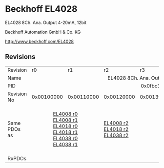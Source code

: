 # Beckhoff EL4028

EL4028 8Ch. Ana. Output 4-20mA, 12bit

Beckhoff Automation GmbH & Co. KG

http://www.beckhoff.com/EL4028

## Revisions
<table>
<tr>
<td>Revision</td>
<td>r0</td>
<td>r1</td>
<td>r2</td>
<td>r3</td>
<td>r4</td>
<td>r5</td>
<td>r6</td>
</tr>
<tr>
<td>Name</td>
<td colspan=7 align="center">EL4028 8Ch. Ana. Output 4-20mA, 12bit</td>
</tr>
<tr>
<td>PID</td>
<td colspan=7 align="center">0x0fbc3052</td>
</tr>
<tr>
<td>Revision No</td>
<td>0x00100000</td>
<td>0x00110000</td>
<td>0x00120000</td>
<td>0x00130000</td>
<td>0x00140000</td>
<td>0x00150000</td>
<td>0x00160000</td>
</tr>
<tr>
<td>Same PDOs as</td>
<td colspan=2 align="center"><a href="EL4008.md">EL4008 r0</a><br/><a href="EL4008.md">EL4008 r1</a><br/><a href="EL4018.md">EL4018 r0</a><br/><a href="EL4018.md">EL4018 r1</a><br/><a href="EL4038.md">EL4038 r0</a><br/><a href="EL4038.md">EL4038 r1</a></td>
<td><a href="EL4008.md">EL4008 r2</a><br/><a href="EL4018.md">EL4018 r2</a><br/><a href="EL4038.md">EL4038 r2</a></td>
<td colspan=3 align="center"><a href="EJ4008.md">EJ4008 r4</a><br/><a href="EJ4018.md">EJ4018 r0</a><br/><a href="EL4008.md">EL4008 r3</a><br/><a href="EL4008.md">EL4008 r4</a><br/><a href="EL4018.md">EL4018 r3</a><br/><a href="EL4018.md">EL4018 r4</a><br/><a href="EL4038.md">EL4038 r3</a><br/><a href="EL4038.md">EL4038 r4</a></td>
<td><a href="EL4008.md">EL4008 r5</a><br/><a href="EL4018.md">EL4018 r5</a><br/><a href="EL4038.md">EL4038 r5</a></td>
</tr>
<tr>
<td>RxPDOs</td>
<td colspan=7 align="left"></td>
</tr>
</table>
